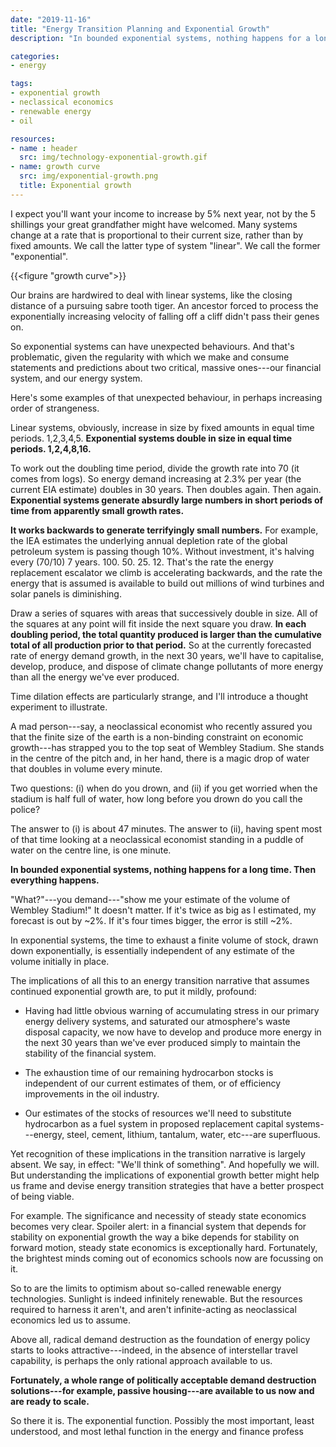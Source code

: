 ```yaml
---
date: "2019-11-16"
title: "Energy Transition Planning and Exponential Growth"
description: "In bounded exponential systems, nothing happens for a long time. Then everything happens."

categories: 
- energy

tags:
- exponential growth
- neclassical economics
- renewable energy
- oil

resources:
- name : header
  src: img/technology-exponential-growth.gif
- name: growth curve
  src: img/exponential-growth.png
  title: Exponential growth
---
```


I expect you'll want your income to increase by 5% next year, not by the 5 shillings your great grandfather might have welcomed. Many systems change at a rate that is proportional to their current size, rather than by fixed amounts. We call the latter type of system "linear". We call the former "exponential".

{{<figure "growth curve">}}

Our brains are hardwired to deal with linear systems, like the closing distance of a pursuing sabre tooth tiger. An ancestor forced to process the exponentially increasing velocity of falling off a cliff didn't pass their genes on.

So exponential systems can have unexpected behaviours. And that's problematic, given the regularity with which we make and consume statements and predictions about two critical, massive ones---our financial system, and our energy system.

Here's some examples of that unexpected behaviour, in perhaps increasing order of strangeness.

Linear systems, obviously, increase in size by fixed amounts in equal time periods. 1,2,3,4,5. <strong>Exponential systems double in size in equal time periods. 1,2,4,8,16.</strong>

To work out the doubling time period, divide the growth rate into 70 (it comes from logs). So energy demand increasing at 2.3% per year (the current EIA estimate) doubles in 30 years. Then doubles again. Then again. <strong>Exponential systems generate absurdly large numbers in short periods of time from apparently small growth rates.</strong>

<strong>It works backwards to generate terrifyingly small numbers.</strong> For example, the IEA estimates the underlying annual depletion rate of the global petroleum system is passing though 10%. Without investment, it's halving every (70/10) 7 years. 100. 50. 25. 12. That's the rate the energy replacement escalator we climb is accelerating backwards, and the rate the energy that is assumed is available to build out millions of wind turbines and solar panels is diminishing.

Draw a series of squares with areas that successively double in size. All of the squares at any point will fit inside the next square you draw. <strong>In each doubling period, the total quantity produced is larger than the cumulative total of all production prior to that period.</strong> So at the currently forecasted rate of energy demand growth, in the next 30 years, we'll have to capitalise, develop, produce, and dispose of climate change pollutants of more energy than all the energy we've ever produced.

Time dilation effects are particularly strange, and I'll introduce a thought experiment to illustrate.

A mad person---say, a neoclassical economist who recently assured you that the finite size of the earth is a non-binding constraint on economic growth---has strapped you to the top seat of Wembley Stadium. She stands in the centre of the pitch and, in her hand, there is a magic drop of water that doubles in volume every minute.

Two questions: (i) when do you drown, and (ii) if you get worried when the stadium is half full of water, how long before you drown do you call the police?

The answer to (i) is about 47 minutes. The answer to (ii), having spent most of that time looking at a neoclassical economist standing in a puddle of water on the centre line, is one minute.

<strong>In bounded exponential systems, nothing happens for a long time. Then everything happens.</strong>

"What?"---you demand---"show me your estimate of the volume of Wembley Stadium!" It doesn't matter. If it's twice as big as I estimated, my forecast is out by ~2%. If it's four times bigger, the error is still ~2%.

In exponential systems, the time to exhaust a finite volume of stock, drawn down exponentially, is essentially independent of any estimate of the volume initially in place.

The implications of all this to an energy transition narrative that assumes continued exponential growth are, to put it mildly, profound:

- Having had little obvious warning of accumulating stress in our primary energy delivery systems, and saturated our atmosphere's waste disposal capacity, we now have to develop and produce more energy in the next 30 years than we've ever produced simply to maintain the stability of the financial system.

- The exhaustion time of our remaining hydrocarbon stocks is independent of our current estimates of them, or of efficiency improvements in the oil industry.

- Our estimates of the stocks of resources we'll need to substitute hydrocarbon as a fuel system in proposed replacement capital systems---energy, steel, cement, lithium, tantalum, water, etc---are superfluous.

Yet recognition of these implications in the transition narrative is largely absent. We say, in effect: "We'll think of something". And hopefully we will. But understanding the implications of exponential growth better might help us frame and devise energy transition strategies that have a better prospect of being viable.

For example. The significance and necessity of steady state economics becomes very clear. Spoiler alert: in a financial system that depends for stability on exponential growth the way a bike depends for stability on forward motion, steady state economics is exceptionally hard. Fortunately, the brightest minds coming out of economics schools now are focussing on it.

So to are the limits to optimism about so-called renewable energy technologies. Sunlight is indeed infinitely renewable. But the resources required to harness it aren't, and aren't infinite-acting as neoclassical economics led us to assume.

Above all, radical demand destruction as the foundation of energy policy starts to looks attractive---indeed, in the absence of interstellar travel capability, is perhaps the only rational approach available to us.

<strong>Fortunately, a whole range of politically acceptable demand destruction solutions---for example, passive housing---are available to us now and are ready to scale.</strong>

So there it is. The exponential function. Possibly the most important, least understood, and most lethal function in the energy and finance profess
